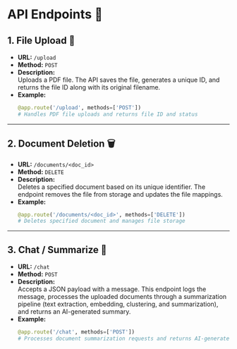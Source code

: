 # API Endpoints 🚀


## 1. **File Upload** 🔄
- **URL:** `/upload`
- **Method:** `POST`
- **Description:**  
  Uploads a PDF file. The API saves the file, generates a unique ID, and returns the file ID along with its original filename.
- **Example:**
  ```python
  @app.route('/upload', methods=['POST'])
  # Handles PDF file uploads and returns file ID and status
  ```

---

## 2. **Document Deletion** 🗑️
- **URL:** `/documents/<doc_id>`
- **Method:** `DELETE`
- **Description:**  
  Deletes a specified document based on its unique identifier. The endpoint removes the file from storage and updates the file mappings.
- **Example:**
  ```python
  @app.route('/documents/<doc_id>', methods=['DELETE'])
  # Deletes specified document and manages file storage
  ```

---

## 3. **Chat / Summarize** 💬
- **URL:** `/chat`
- **Method:** `POST`
- **Description:**  
  Accepts a JSON payload with a message. This endpoint logs the message, processes the uploaded documents through a summarization pipeline (text extraction, embedding, clustering, and summarization), and returns an AI-generated summary.
- **Example:**
  ```python
  @app.route('/chat', methods=['POST'])
  # Processes document summarization requests and returns AI-generated summaries
  ```
